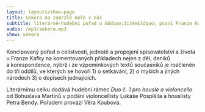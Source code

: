 ```yaml
---
layout: layouts/show-page
title: Sekera na zamrzlé moře v nás
subtitle: literárně-hudební pořad o &bdquo;žitém&ldquo; psaní Franze Kafky
audio: /mp3/sekera.mp3
show: sekera
---
```


Koncipovaný pořad o&nbsp;celistvosti, jednotě a&nbsp;propojení spisovatelství
a&nbsp;života u&nbsp;Franze Kafky na komentovaných příkladech nejen z&nbsp;děl,
deníků a&nbsp;korespondence, nýbrž i&nbsp;ze vzpomínkových textů současníků je
rozčleněn do tří oddílů, ve kterých se hovoří 1)&nbsp;o&nbsp;setkávání,
2)&nbsp;o&nbsp;myších a&nbsp;jiných národech 3)&nbsp;o&nbsp;dopisech jednajících.

Literárnímu celku dodává hudební rámec *Duo č.&nbsp;1&nbsp;pro housle a&nbsp;violoncello*
od Bohuslava Martinů v&nbsp;podání violoncellisty Lukáše Pospíšila a&nbsp;houslisty
Petra Bendy. Pořadem provází Věra Koubová.
